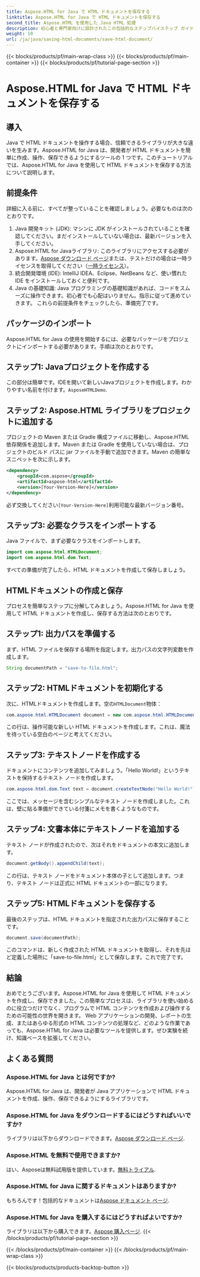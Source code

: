 ```yaml
---
title: Aspose.HTML for Java で HTML ドキュメントを保存する
linktitle: Aspose.HTML for Java で HTML ドキュメントを保存する
second_title: Aspose.HTML を使用した Java HTML 処理
description: 初心者と専門家向けに設計されたこの包括的なステップバイステップ ガイドを使用して、Aspose.HTML for Java を使用して HTML ドキュメントを保存する方法を学習します。
weight: 10
url: /ja/java/saving-html-documents/save-html-document/
---
```


{{< blocks/products/pf/main-wrap-class >}}
{{< blocks/products/pf/main-container >}}
{{< blocks/products/pf/tutorial-page-section >}}

# Aspose.HTML for Java で HTML ドキュメントを保存する

## 導入
Java で HTML ドキュメントを操作する場合、信頼できるライブラリが大きな違いを生みます。Aspose.HTML for Java は、開発者が HTML ドキュメントを簡単に作成、操作、保存できるようにするツールの 1 つです。このチュートリアルでは、Aspose.HTML for Java を使用して HTML ドキュメントを保存する方法について説明します。 
## 前提条件
詳細に入る前に、すべてが整っていることを確認しましょう。必要なものは次のとおりです。
1. Java 開発キット (JDK): マシンに JDK がインストールされていることを確認してください。まだインストールしていない場合は、最新バージョンを入手してください。
2.  Aspose.HTML for Javaライブラリ: このライブラリにアクセスする必要があります。[Aspose ダウンロード ページ](https://releases.aspose.com/html/java/)または、テストだけの場合は一時ライセンスを取得してください（[一時ライセンス](https://purchase.aspose.com/temporary-license/)）。
3. 統合開発環境 (IDE): IntelliJ IDEA、Eclipse、NetBeans など、使い慣れた IDE をインストールしておくと便利です。
4. Java の基礎知識: Java プログラミングの基礎知識があれば、コードをスムーズに操作できます。初心者でも心配はいりません。指示に従って進めていきます。
これらの前提条件をチェックしたら、準備完了です。
## パッケージのインポート
Aspose.HTML for Java の使用を開始するには、必要なパッケージをプロジェクトにインポートする必要があります。手順は次のとおりです。
## ステップ1: Javaプロジェクトを作成する
この部分は簡単です。IDEを開いて新しいJavaプロジェクトを作成します。わかりやすい名前を付けます。`AsposeHTMLDemo`.
## ステップ 2: Aspose.HTML ライブラリをプロジェクトに追加する
プロジェクトの Maven または Gradle 構成ファイルに移動し、Aspose.HTML 依存関係を追加します。Maven または Gradle を使用していない場合は、プロジェクトのビルド パスに jar ファイルを手動で追加できます。Maven の簡単なスニペットを次に示します。
```xml
<dependency>
    <groupId>com.aspose</groupId>
    <artifactId>aspose-html</artifactId>
    <version>[Your-Version-Here]</version>
</dependency>
```
必ず交換してください`[Your-Version-Here]`利用可能な最新バージョン番号。
## ステップ3: 必要なクラスをインポートする
Java ファイルで、まず必要なクラスをインポートします。
```java
import com.aspose.html.HTMLDocument;
import com.aspose.html.dom.Text;
```
すべての準備が完了したら、HTML ドキュメントを作成して保存しましょう。
## HTMLドキュメントの作成と保存
プロセスを簡単なステップに分解してみましょう。Aspose.HTML for Java を使用して HTML ドキュメントを作成し、保存する方法は次のとおりです。
## ステップ1: 出力パスを準備する
まず、HTML ファイルを保存する場所を指定します。出力パスの文字列変数を作成します。
```java
String documentPath = "save-to-file.html";
```
## ステップ2: HTMLドキュメントを初期化する
次に、HTMLドキュメントを作成します。空の`HTMLDocument`物体：
```java
com.aspose.html.HTMLDocument document = new com.aspose.html.HTMLDocument();
```
この行は、操作可能な新しい HTML ドキュメントを作成します。これは、魔法を待っている空白のページと考えてください。
## ステップ3: テキストノードを作成する
ドキュメントにコンテンツを追加してみましょう。「Hello World!」というテキストを保持するテキスト ノードを作成します。
```java
com.aspose.html.dom.Text text = document.createTextNode("Hello World!");
```
ここでは、メッセージを含むシンプルなテキスト ノードを作成しました。これは、壁に貼る準備ができている付箋にメモを書くようなものです。
## ステップ4: 文書本体にテキストノードを追加する
テキスト ノードが作成されたので、次はそれをドキュメントの本文に追加します。
```java
document.getBody().appendChild(text);
```
この行は、テキスト ノードをドキュメント本体の子として追加します。つまり、テキスト ノードは正式に HTML ドキュメントの一部になります。
## ステップ5: HTMLドキュメントを保存する
最後のステップは、HTML ドキュメントを指定された出力パスに保存することです。
```java
document.save(documentPath);
```
このコマンドは、新しく作成された HTML ドキュメントを取得し、それを先ほど定義した場所に「save-to-file.html」として保存します。これで完了です。
## 結論
おめでとうございます。Aspose.HTML for Java を使用して HTML ドキュメントを作成し、保存できました。この簡単なプロセスは、ライブラリを使い始めるのに役立つだけでなく、プログラムで HTML コンテンツを作成および操作するための可能性の世界を開きます。
Web アプリケーションの開発、レポートの生成、またはあらゆる形式の HTML コンテンツの処理など、どのような作業であっても、Aspose.HTML for Java は必要なツールを提供します。ぜひ実験を続け、知識ベースを拡張してください。
## よくある質問
### Aspose.HTML for Java とは何ですか?  
Aspose.HTML for Java は、開発者が Java アプリケーションで HTML ドキュメントを作成、操作、保存できるようにするライブラリです。
### Aspose.HTML for Java をダウンロードするにはどうすればいいですか?  
ライブラリは以下からダウンロードできます。[Aspose ダウンロード ページ](https://releases.aspose.com/html/java/).
### Aspose.HTML を無料で使用できますか?  
はい、Asposeは無料試用版を提供しています。[無料トライアル](https://releases.aspose.com/).
### Aspose.HTML for Java に関するドキュメントはありますか?  
もちろんです！包括的なドキュメントは[Aspose ドキュメント ページ](https://reference.aspose.com/html/java/).
### Aspose.HTML for Java を購入するにはどうすればよいですか?  
ライブラリは以下から購入できます。[Aspose 購入ページ](https://purchase.aspose.com/buy).
{{< /blocks/products/pf/tutorial-page-section >}}

{{< /blocks/products/pf/main-container >}}
{{< /blocks/products/pf/main-wrap-class >}}

{{< blocks/products/products-backtop-button >}}
